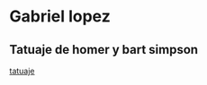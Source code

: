 # Gabriel lopez

## Tatuaje de homer y bart simpson
[tatuaje](https://juanbotella.com/wp-content/uploads/2019/09/tatuaje.png)

